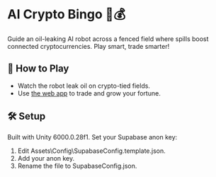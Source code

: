 # AI Crypto Bingo 🤖💰
Guide an oil-leaking AI robot across a fenced field where spills boost connected cryptocurrencies. Play smart, trade smarter!

## 🌟 How to Play

- Watch the robot leak oil on crypto-tied fields.
- Use [the web app](https://github.com/DipFlip/ai_crypto_bingo_webapp) to trade and grow your fortune.
  
## 🛠️ Setup

Built with Unity 6000.0.28f1.
Set your Supabase anon key:
1. Edit Assets\Config\SupabaseConfig.template.json.
2. Add your anon key.
3. Rename the file to SupabaseConfig.json.
